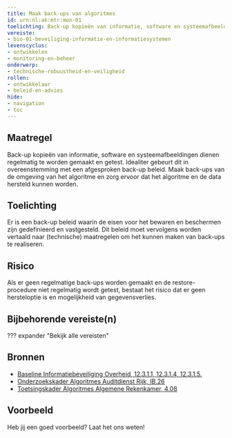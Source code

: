 ```yaml
---
title: Maak back-ups van algoritmes
id: urn:nl:ak:mtr:mon-01
toelichting: Back-up kopieën van informatie, software en systeemafbeeldingen dienen liefst regelmatig te worden gemaakt en getest. Idealiter gebeurt dit in overeenstemming met een afgesproken back-up beleid.
vereiste:
- bio-01-beveiliging-informatie-en-informatiesystemen
levenscyclus:
- ontwikkelen
- monitoring-en-beheer
onderwerp:
- technische-robuustheid-en-veiligheid
rollen:
- ontwikkelaar
- beleid-en-advies
hide:
- navigation
- toc
---
```


<!-- tags -->

## Maatregel

Back-up kopieën van informatie, software en systeemafbeeldingen dienen regelmatig te worden gemaakt en getest. Idealiter gebeurt dit in overeenstemming met een afgesproken back-up beleid.
Maak back-ups van de omgeving van het algoritme en zorg ervoor dat het algoritme en de data hersteld kunnen worden.

## Toelichting
Er is een back-up beleid waarin de eisen voor het bewaren en beschermen zijn gedefinieerd en vastgesteld. Dit beleid moet vervolgens worden vertaald naar (technische) maatregelen om het kunnen maken van back-ups te realiseren.

## Risico
Als er geen regelmatige back-ups worden gemaakt en de restore-procedure niet regelmatig wordt getest, bestaat het risico dat er geen hersteloptie is en mogelijkheid van gegevensverlies.


## Bijbehorende vereiste(n)
??? expander "Bekijk alle vereisten"
    <!-- list_vereisten_on_maatregelen_page -->

## Bronnen

- [Baseline Informatiebeveiliging Overheid, 12.3.1.1, 12.3.1.4, 12.3.1.5.](https://www.digitaleoverheid.nl/overzicht-van-alle-onderwerpen/cybersecurity/bio-en-ensia/baseline-informatiebeveiliging-overheid/)
- [Onderzoekskader Algoritmes Auditdienst Rijk, IB.26](https://www.rijksoverheid.nl/documenten/rapporten/2023/07/11/onderzoekskader-algoritmes-adr-2023)
- [Toetsingskader Algoritmes Algemene Rekenkamer, 4.08](https://www.rekenkamer.nl/onderwerpen/algoritmes/documenten/publicaties/2024/05/15/het-toetsingskader-aan-de-slag) 

## Voorbeeld

Heb jij een goed voorbeeld? Laat het ons weten!
